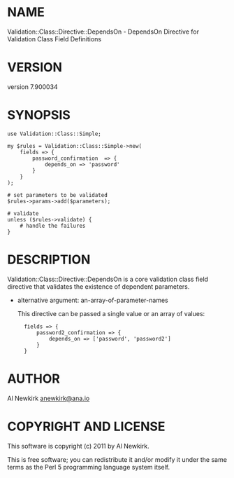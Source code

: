 # NAME

Validation::Class::Directive::DependsOn - DependsOn Directive for Validation Class Field Definitions

# VERSION

version 7.900034

# SYNOPSIS

    use Validation::Class::Simple;

    my $rules = Validation::Class::Simple->new(
        fields => {
            password_confirmation  => {
                depends_on => 'password'
            }
        }
    );

    # set parameters to be validated
    $rules->params->add($parameters);

    # validate
    unless ($rules->validate) {
        # handle the failures
    }

# DESCRIPTION

Validation::Class::Directive::DependsOn is a core validation class field
directive that validates the existence of dependent parameters.

- alternative argument: an-array-of-parameter-names

    This directive can be passed a single value or an array of values:

        fields => {
            password2_confirmation => {
                depends_on => ['password', 'password2']
            }
        }

# AUTHOR

Al Newkirk <anewkirk@ana.io>

# COPYRIGHT AND LICENSE

This software is copyright (c) 2011 by Al Newkirk.

This is free software; you can redistribute it and/or modify it under
the same terms as the Perl 5 programming language system itself.
